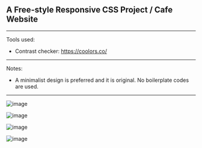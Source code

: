 ## A Free-style Responsive CSS Project / Cafe Website

<hr>

Tools used:
- Contrast checker: https://coolors.co/

<hr>

Notes:
- A minimalist design is preferred and it is original. No boilerplate codes are used.

<hr>


![image](https://user-images.githubusercontent.com/90147636/184879392-9caf225f-a166-4b99-819a-59798e08055c.png)

![image](https://user-images.githubusercontent.com/90147636/184922127-1da88041-8fd9-4df8-bede-d22d5a89bcc9.png)

![image](https://user-images.githubusercontent.com/90147636/184879511-31cfc83f-34ee-4a42-b0d3-47e36de48649.png)

![image](https://user-images.githubusercontent.com/90147636/184879549-5d6c58d5-3c5b-4ecb-8660-978644a5dc35.png)


